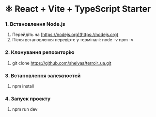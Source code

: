 # ⚛️ React + Vite + TypeScript Starter

### 1. Встановлення Node.js

1. Перейдіть на [https://nodejs.org](https://nodejs.org)
2. Після встановлення перевірте у терміналі:
   node -v
   npm -v

### 2. Клонування репозиторію

1. git clone https://github.com/shelyaa/terroir_ua.git

### 3. Встановлення залежностей

1. npm install

### 4. Запуск проєкту

1. npm run dev
